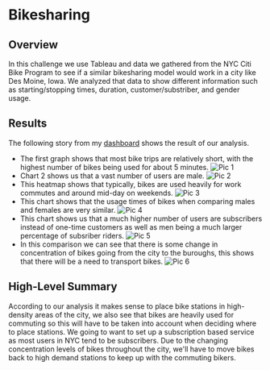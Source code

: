 # Bikesharing

## Overview
In this challenge we use Tableau and data we gathered from the NYC Citi Bike Program to see if a similar bikesharing model would work in a city like Des Moine, Iowa. We analyzed that data to show different information such as starting/stopping times, duration, customer/substriber, and gender usage.

## Results
The following story from my [dashboard](https://public.tableau.com/app/profile/edin.cobaj/viz/Module_14_Challenge_16428134038280/NYCCitibikeAnalysis?publish=yes) shows the result of our analysis.
- The first graph shows that most bike trips are relatively short, with the highest number of bikes being used for about 5 minutes.
![Pic 1](https://user-images.githubusercontent.com/41974323/151254231-cdf3a882-fabe-47ee-bd66-8841a70b241e.PNG)
- Chart 2 shows us that a vast number of users are male.
![Pic 2](https://user-images.githubusercontent.com/41974323/151254481-6b0bf112-50b0-4d84-b414-3cfc9aeaed59.PNG)
- This heatmap shows that typically, bikes are used heavily for work commutes and around mid-day on weekends.
![Pic 3](https://user-images.githubusercontent.com/41974323/151254701-a5608b97-536b-4c61-a728-aa6aeb0e9bb6.PNG)
- This chart shows that the usage times of bikes when comparing males and females are very similar.
![Pic 4](https://user-images.githubusercontent.com/41974323/151254979-a5e75448-5e44-4d71-9e14-2be0576419d3.PNG)
- This chart shows us that a much higher number of users are subscribers instead of one-time customers as well as men being a much larger percentage of subsriber riders.
![Pic 5](https://user-images.githubusercontent.com/41974323/151255093-4c85f3b4-1878-467e-af65-c827250cf177.PNG)
- In this comparison we can see that there is some change in concentration of bikes going from the city to the buroughs, this shows that there will be a need to transport bikes.
![Pic 6](https://user-images.githubusercontent.com/41974323/151256042-e479ff14-21c6-47ae-8119-5026232d07bf.PNG)

## High-Level Summary
According to our analysis it makes sense to place bike stations in high-density areas of the city, we also see that bikes are heavily used for commuting so this will
have to be taken into account when deciding where to place stations. We going to want to set up a subscription based service as most users in NYC tend to be subscribers.
Due to the changing concentration levels of bikes throughout the city, we'll have to move bikes back to high demand stations to keep up with the commuting bikers.
